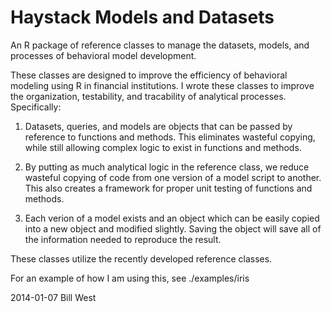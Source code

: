 Haystack Models and Datasets
============================

An R package of reference classes to manage the datasets, models, and 
processes of behavioral model development.

 These classes are designed to improve the efficiency of behavioral modeling 
 using R in financial institutions.  I wrote these classes to improve the
 organization, testability, and tracability of analytical processes.
 Specifically:

 1. Datasets, queries, and models are objects that can be passed by reference
    to functions and methods. This eliminates wasteful copying, while
    still allowing complex logic to exist in functions and methods.

 2. By putting as much analytical logic in the reference class, we reduce
    wasteful copying of code from one version of a model script to another.
    This also creates a framework for proper unit testing of functions and
    methods. 

 3. Each verion of a model exists and an object which can be easily copied
    into a new object and modified slightly. Saving the object will save
    all of the information needed to reproduce the result. 

 These classes utilize the recently developed reference classes.

 For an example of how I am using this, see ./examples/iris

 2014-01-07 Bill West
